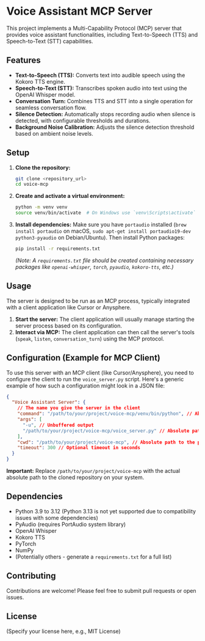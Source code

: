# Voice Assistant MCP Server

This project implements a Multi-Capability Protocol (MCP) server that provides voice assistant functionalities, including Text-to-Speech (TTS) and Speech-to-Text (STT) capabilities.

## Features

- **Text-to-Speech (TTS):** Converts text into audible speech using the Kokoro TTS engine.
- **Speech-to-Text (STT):** Transcribes spoken audio into text using the OpenAI Whisper model.
- **Conversation Turn:** Combines TTS and STT into a single operation for seamless conversation flow.
- **Silence Detection:** Automatically stops recording audio when silence is detected, with configurable thresholds and durations.
- **Background Noise Calibration:** Adjusts the silence detection threshold based on ambient noise levels.

## Setup

1.  **Clone the repository:**
    ```bash
    git clone <repository_url>
    cd voice-mcp
    ```
2.  **Create and activate a virtual environment:**
    ```bash
    python -m venv venv
    source venv/bin/activate  # On Windows use `venv\Scripts\activate`
    ```
3.  **Install dependencies:**
    Make sure you have `portaudio` installed (`brew install portaudio` on macOS, `sudo apt-get install portaudio19-dev python3-pyaudio` on Debian/Ubuntu). Then install Python packages:
    ```bash
    pip install -r requirements.txt
    ```
    _(Note: A `requirements.txt` file should be created containing necessary packages like `openai-whisper`, `torch`, `pyaudio`, `kokoro-tts`, etc.)_

## Usage

The server is designed to be run as an MCP process, typically integrated with a client application like Cursor or Anysphere.

1.  **Start the server:** The client application will usually manage starting the server process based on its configuration.
2.  **Interact via MCP:** The client application can then call the server's tools (`speak`, `listen`, `conversation_turn`) using the MCP protocol.

## Configuration (Example for MCP Client)

To use this server with an MCP client (like Cursor/Anysphere), you need to configure the client to run the `voice_server.py` script. Here's a generic example of how such a configuration might look in a JSON file:

```json
{
  "Voice Assistant Server": {
    // The name you give the server in the client
    "command": "/path/to/your/project/voice-mcp/venv/bin/python", // Absolute path to python in venv
    "args": [
      "-u", // Unbuffered output
      "/path/to/your/project/voice-mcp/voice_server.py" // Absolute path to the server script
    ],
    "cwd": "/path/to/your/project/voice-mcp", // Absolute path to the project directory
    "timeout": 300 // Optional timeout in seconds
  }
}
```

**Important:** Replace `/path/to/your/project/voice-mcp` with the actual absolute path to the cloned repository on your system.

## Dependencies

- Python 3.9 to 3.12 (Python 3.13 is not yet supported due to compatibility issues with some dependencies)
- PyAudio (requires PortAudio system library)
- OpenAI Whisper
- Kokoro TTS
- PyTorch
- NumPy
- (Potentially others - generate a `requirements.txt` for a full list)

## Contributing

Contributions are welcome! Please feel free to submit pull requests or open issues.

## License

(Specify your license here, e.g., MIT License)
